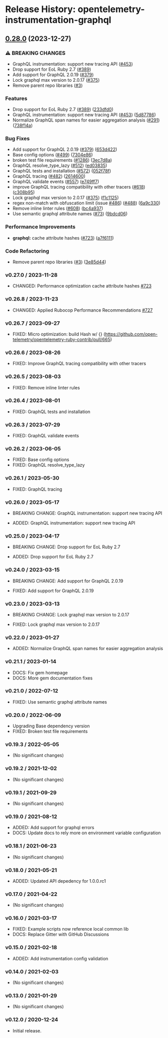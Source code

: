 # Release History: opentelemetry-instrumentation-graphql

## [0.28.0](https://github.com/comandeo/opentelemetry-ruby-contrib/compare/opentelemetry-instrumentation-graphql-v0.27.0...opentelemetry-instrumentation-graphql/v0.28.0) (2023-12-27)


### ⚠ BREAKING CHANGES

* GraphQL instrumentation: support new tracing API ([#453](https://github.com/comandeo/opentelemetry-ruby-contrib/issues/453))
* Drop support for EoL Ruby 2.7 ([#389](https://github.com/comandeo/opentelemetry-ruby-contrib/issues/389))
* Add support for GraphQL 2.0.19 ([#379](https://github.com/comandeo/opentelemetry-ruby-contrib/issues/379))
* Lock graphql max version to 2.0.17 ([#375](https://github.com/comandeo/opentelemetry-ruby-contrib/issues/375))
* Remove parent repo libraries ([#3](https://github.com/comandeo/opentelemetry-ruby-contrib/issues/3))

### Features

* Drop support for EoL Ruby 2.7 ([#389](https://github.com/comandeo/opentelemetry-ruby-contrib/issues/389)) ([233dfd0](https://github.com/comandeo/opentelemetry-ruby-contrib/commit/233dfd0dae81346e9687090f9d8dfb85215e0ba7))
* GraphQL instrumentation: support new tracing API ([#453](https://github.com/comandeo/opentelemetry-ruby-contrib/issues/453)) ([5d87786](https://github.com/comandeo/opentelemetry-ruby-contrib/commit/5d87786984b42e795af4646a3e9ca240c56573e9))
* Normalize GraphQL span names for easier aggregation analysis ([#291](https://github.com/comandeo/opentelemetry-ruby-contrib/issues/291)) ([738f14a](https://github.com/comandeo/opentelemetry-ruby-contrib/commit/738f14a39339d8226d5a417d76975c58e2f0e312))


### Bug Fixes

* Add support for GraphQL 2.0.19 ([#379](https://github.com/comandeo/opentelemetry-ruby-contrib/issues/379)) ([653d422](https://github.com/comandeo/opentelemetry-ruby-contrib/commit/653d422989f10dedf6784f553940c9dd9202b6a0))
* Base config options ([#499](https://github.com/comandeo/opentelemetry-ruby-contrib/issues/499)) ([7304e86](https://github.com/comandeo/opentelemetry-ruby-contrib/commit/7304e86e9a3beba5c20f790b256bbb54469411ca))
* broken test file requirements ([#1286](https://github.com/comandeo/opentelemetry-ruby-contrib/issues/1286)) ([3ec7d8a](https://github.com/comandeo/opentelemetry-ruby-contrib/commit/3ec7d8a456dbd3c9bbad7b397a3da8b8a311d8e3))
* GraphQL resolve_type_lazy ([#512](https://github.com/comandeo/opentelemetry-ruby-contrib/issues/512)) ([ed03835](https://github.com/comandeo/opentelemetry-ruby-contrib/commit/ed038358d63b3fbeb66d33ccf21f3f0414312127))
* GraphQL tests and installation ([#572](https://github.com/comandeo/opentelemetry-ruby-contrib/issues/572)) ([052f78f](https://github.com/comandeo/opentelemetry-ruby-contrib/commit/052f78f5ac29df967f4aa94b5c87ad16d11b978b))
* GraphQL tracing ([#482](https://github.com/comandeo/opentelemetry-ruby-contrib/issues/482)) ([2614600](https://github.com/comandeo/opentelemetry-ruby-contrib/commit/2614600916338a5a3a13f56bb9cea0daccb5f9d0))
* GraphQL validate events ([#557](https://github.com/comandeo/opentelemetry-ruby-contrib/issues/557)) ([e749ff7](https://github.com/comandeo/opentelemetry-ruby-contrib/commit/e749ff7e234dca78dc25f38226cf4f2328b952ce))
* improve GraphQL tracing compatibility with other tracers ([#618](https://github.com/comandeo/opentelemetry-ruby-contrib/issues/618)) ([c308b95](https://github.com/comandeo/opentelemetry-ruby-contrib/commit/c308b95b34e16a72dc744fd57cc705183d15956f))
* Lock graphql max version to 2.0.17 ([#375](https://github.com/comandeo/opentelemetry-ruby-contrib/issues/375)) ([f1c1125](https://github.com/comandeo/opentelemetry-ruby-contrib/commit/f1c112529bce28a2dbbbfa01df80b5a0a7bbdb93))
* regex non-match with obfuscation limit (issue [#486](https://github.com/comandeo/opentelemetry-ruby-contrib/issues/486)) ([#488](https://github.com/comandeo/opentelemetry-ruby-contrib/issues/488)) ([6a9c330](https://github.com/comandeo/opentelemetry-ruby-contrib/commit/6a9c33088c6c9f39b2bc30247a3ed825553c07d4))
* Remove inline linter rules ([#608](https://github.com/comandeo/opentelemetry-ruby-contrib/issues/608)) ([bc4a937](https://github.com/comandeo/opentelemetry-ruby-contrib/commit/bc4a937ed2a0d1898f0f19ae45a2b3a0ef9a067c))
* Use semantic graphql attribute names ([#73](https://github.com/comandeo/opentelemetry-ruby-contrib/issues/73)) ([9bdcd06](https://github.com/comandeo/opentelemetry-ruby-contrib/commit/9bdcd06e03d74b33f9470c2972b66a573876ac5f))


### Performance Improvements

* **graphql:** cache attribute hashes ([#723](https://github.com/comandeo/opentelemetry-ruby-contrib/issues/723)) ([a7f6111](https://github.com/comandeo/opentelemetry-ruby-contrib/commit/a7f6111e769b5547cae5291765b4c45318ff6fdf))


### Code Refactoring

* Remove parent repo libraries ([#3](https://github.com/comandeo/opentelemetry-ruby-contrib/issues/3)) ([3e85d44](https://github.com/comandeo/opentelemetry-ruby-contrib/commit/3e85d4436d338f326816c639cd2087751c63feb1))

### v0.27.0 / 2023-11-28

* CHANGED: Performance optimization cache attribute hashes [#723](https://github.com/open-telemetry/opentelemetry-ruby-contrib/pull/723)

### v0.26.8 / 2023-11-23

* CHANGED: Applied Rubocop Performance Recommendations [#727](https://github.com/open-telemetry/opentelemetry-ruby-contrib/pull/727)

### v0.26.7 / 2023-09-27

* FIXED: Micro optimization: build Hash w/ {} (https://github.com/open-telemetry/opentelemetry-ruby-contrib/pull/665)

### v0.26.6 / 2023-08-26

* FIXED: Improve GraphQL tracing compatibility with other tracers

### v0.26.5 / 2023-08-03

* FIXED: Remove inline linter rules

### v0.26.4 / 2023-08-01

* FIXED: GraphQL tests and installation

### v0.26.3 / 2023-07-29

* FIXED: GraphQL validate events

### v0.26.2 / 2023-06-05

* FIXED: Base config options 
* FIXED: GraphQL resolve_type_lazy 

### v0.26.1 / 2023-05-30

* FIXED: GraphQL tracing

### v0.26.0 / 2023-05-17

* BREAKING CHANGE: GraphQL instrumentation: support new tracing API 

* ADDED: GraphQL instrumentation: support new tracing API

### v0.25.0 / 2023-04-17

* BREAKING CHANGE: Drop support for EoL Ruby 2.7 

* ADDED: Drop support for EoL Ruby 2.7 

### v0.24.0 / 2023-03-15

* BREAKING CHANGE: Add support for GraphQL 2.0.19

* FIXED: Add support for GraphQL 2.0.19

### v0.23.0 / 2023-03-13

* BREAKING CHANGE: Lock graphql max version to 2.0.17

* FIXED: Lock graphql max version to 2.0.17

### v0.22.0 / 2023-01-27

* ADDED: Normalize GraphQL span names for easier aggregation analysis 

### v0.21.1 / 2023-01-14

* DOCS: Fix gem homepage 
* DOCS: More gem documentation fixes 

### v0.21.0 / 2022-07-12

* FIXED: Use semantic graphql attribute names 

### v0.20.0 / 2022-06-09

* Upgrading Base dependency version
* FIXED: Broken test file requirements 

### v0.19.3 / 2022-05-05

* (No significant changes)

### v0.19.2 / 2021-12-02

* (No significant changes)

### v0.19.1 / 2021-09-29

* (No significant changes)

### v0.19.0 / 2021-08-12

* ADDED: Add support for graphql errors 
* DOCS: Update docs to rely more on environment variable configuration 

### v0.18.1 / 2021-06-23

* (No significant changes)

### v0.18.0 / 2021-05-21

* ADDED: Updated API depedency for 1.0.0.rc1

### v0.17.0 / 2021-04-22

* (No significant changes)

### v0.16.0 / 2021-03-17

* FIXED: Example scripts now reference local common lib
* DOCS: Replace Gitter with GitHub Discussions

### v0.15.0 / 2021-02-18

* ADDED: Add instrumentation config validation

### v0.14.0 / 2021-02-03

* (No significant changes)

### v0.13.0 / 2021-01-29

* (No significant changes)

### v0.12.0 / 2020-12-24

* Initial release.

